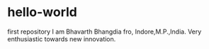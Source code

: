 # hello-world
first repository 
I am Bhavarth Bhangdia fro, Indore,M.P.,India.
Very enthusiastic towards new innovation.
